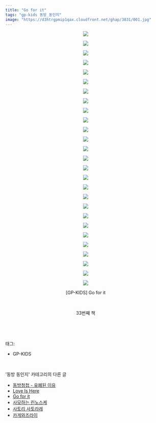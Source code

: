 ```yaml
---
title: "Go for it"
tags: "gp-kids 동방_동인지"
image: "https://d3htrgpmip1qax.cloudfront.net/ghap/3031/001.jpg"
---
```

<div class="article">
<p style="text-align: center; clear: none; float: none;"><img src="{{ site.imgserver5 }}/ghap/3031/001.jpg"/></p>
<p style="text-align: center; clear: none; float: none;"><img src="{{ site.imgserver5 }}/ghap/3031/002.jpg"/></p>
<p style="text-align: center; clear: none; float: none;"><img src="{{ site.imgserver5 }}/ghap/3031/003.jpg"/></p>
<p style="text-align: center; clear: none; float: none;"><img src="{{ site.imgserver5 }}/ghap/3031/004.jpg"/></p>
<p style="text-align: center; clear: none; float: none;"><img src="{{ site.imgserver5 }}/ghap/3031/005.jpg"/></p>
<p style="text-align: center; clear: none; float: none;"><img src="{{ site.imgserver5 }}/ghap/3031/006.jpg"/></p>
<p style="text-align: center; clear: none; float: none;"><img src="{{ site.imgserver5 }}/ghap/3031/007.jpg"/></p>
<p style="text-align: center; clear: none; float: none;"><img src="{{ site.imgserver5 }}/ghap/3031/008.jpg"/></p>
<p style="text-align: center; clear: none; float: none;"><img src="{{ site.imgserver5 }}/ghap/3031/009.jpg"/></p>
<p style="text-align: center; clear: none; float: none;"><img src="{{ site.imgserver5 }}/ghap/3031/010.jpg"/></p>
<p style="text-align: center; clear: none; float: none;"><img src="{{ site.imgserver5 }}/ghap/3031/011.jpg"/></p>
<p style="text-align: center; clear: none; float: none;"><img src="{{ site.imgserver5 }}/ghap/3031/012.jpg"/></p>
<p style="text-align: center; clear: none; float: none;"><img src="{{ site.imgserver5 }}/ghap/3031/013.jpg"/></p>
<p style="text-align: center; clear: none; float: none;"><img src="{{ site.imgserver5 }}/ghap/3031/014.jpg"/></p>
<p style="text-align: center; clear: none; float: none;"><img src="{{ site.imgserver5 }}/ghap/3031/015.jpg"/></p>
<p style="text-align: center; clear: none; float: none;"><img src="{{ site.imgserver5 }}/ghap/3031/016.jpg"/></p>
<p style="text-align: center; clear: none; float: none;"><img src="{{ site.imgserver5 }}/ghap/3031/017.jpg"/></p>
<p style="text-align: center; clear: none; float: none;"><img src="{{ site.imgserver5 }}/ghap/3031/018.jpg"/></p>
<p style="text-align: center; clear: none; float: none;"><img src="{{ site.imgserver5 }}/ghap/3031/019.jpg"/></p>
<p style="text-align: center; clear: none; float: none;"><img src="{{ site.imgserver5 }}/ghap/3031/020.jpg"/></p>
<p style="text-align: center; clear: none; float: none;"><img src="{{ site.imgserver5 }}/ghap/3031/021.jpg"/></p>
<p style="text-align: center; clear: none; float: none;"><img src="{{ site.imgserver5 }}/ghap/3031/022.jpg"/></p>
<p style="text-align: center; clear: none; float: none;"><img src="{{ site.imgserver5 }}/ghap/3031/023.jpg"/></p>
<p style="text-align: center; clear: none; float: none;"><img src="{{ site.imgserver5 }}/ghap/3031/024.jpg"/></p>
<p style="text-align: center; clear: none; float: none;"><img src="{{ site.imgserver5 }}/ghap/3031/025.jpg"/></p>
<p style="text-align: center; clear: none; float: none;"><img src="{{ site.imgserver5 }}/ghap/3031/026.jpg"/></p>
<p style="text-align: center; clear: none; float: none;"><img src="{{ site.imgserver5 }}/ghap/3031/027.jpg"/></p>
<p style="text-align: center; clear: none; float: none;">[GP-KIDS] Go for it</p>
<p style="text-align: center; clear: none; float: none;"><br/></p>
<p style="text-align: center; clear: none; float: none;">33번째 책</p>
<p><br/></p>
</div><br/>
<div class="tagTrail">
<p>태그: </p>
<ul>
<li>GP-KIDS</li>
</ul>
</div><br/>
<div class="another">
<p>'동방 동인지' 카테고리의 다른 글</p>
<ul>
<li><a href="/ghap_3033">동방청첩 - 유폐된 이유</a></li>
<li><a href="/ghap_3032">Love Is Here</a></li>
<li><a href="/ghap_3031">Go for it</a></li>
<li><a href="/ghap_3028">사모하는 린노스케</a></li>
<li><a href="/ghap_3026">사토리 사토라레</a></li>
<li><a href="/ghap_3025">카게와즈라이</a></li>
</ul>
</div><br/>
<div class="cb_module cb_fluid">
<div class="cb_wrt cb_profile">
</div><!-- commentList close -->
</div><br/>
